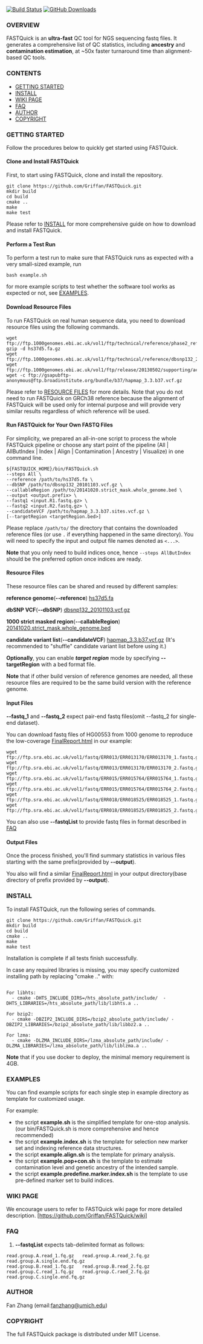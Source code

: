 [![Build Status](https://travis-ci.org/Griffan/FASTQuick.png?branch=master)](https://travis-ci.org/Griffan/FASTQuick)
[![GitHub Downloads](https://img.shields.io/github/downloads/Griffan/FASTQuick/total.svg?style=flat)](https://github.com/Griffan/FASTQuick/releases)

### OVERVIEW
   FASTQuick is an **ultra-fast** QC tool for NGS sequencing fastq files. It generates a comprehensive list of QC statistics, including **ancestry** and **contamination estimation**, at ~50x faster turnaround time than alignment-based QC tools.
   
### CONTENTS

- [GETTING STARTED](#getting-started)
- [INSTALL](#install)
- [WIKI PAGE](#wiki-page)
- [FAQ](#faq)
- [AUTHOR](#author)
- [COPYRIGHT](#copyright)

### GETTING STARTED

Follow the procedures below to quickly get started using FASTQuick.

#### Clone and Install FASTQuick

First, to start using FASTQuick, clone and install the repository.

```
git clone https://github.com/Griffan/FASTQuick.git   
mkdir build
cd build
cmake ..
make   
make test
```

Please refer to [INSTALL](#install) for more comprehensive guide on how to download and install FASTQuick.

#### Perform a Test Run

To perform a test run to make sure that FASTQuick runs as expected with a very small-sized example, run

```
bash example.sh
```

for more example scripts to test whether the software tool works as expected or not, see [EXAMPLES](#examples).

#### Download Resource Files

To run FASTQuick on real human sequence data, you need to download resource files using the following commands. 

```
wget ftp://ftp.1000genomes.ebi.ac.uk/vol1/ftp/technical/reference/phase2_reference_assembly_sequence/hs37d5.fa.gz
gzip -d hs37d5.fa.gz
wget ftp://ftp.1000genomes.ebi.ac.uk/vol1/ftp/technical/reference/dbsnp132_20101103.vcf.gz
wget ftp://ftp.1000genomes.ebi.ac.uk/vol1/ftp/release/20130502/supporting/accessible_genome_masks/20141020.strict_mask.whole_genome.bed
wget -c ftp://gsapubftp-anonymous@ftp.broadinstitute.org/bundle/b37/hapmap_3.3.b37.vcf.gz
```

Please refer to [RESOURCE FILES](#resource-files) for more details. Note that you do not need to run FASTQuick on GRCh38 reference because the alignment of FASTQuick will be used only for internal purpose and will provide very similar results regardless of which reference will be used.


#### Run FASTQuick for Your Own FASTQ Files

For simplicity, we prepared an all-in-one script to process the whole FASTQuick pipeline or choose any start point of the pipeline (All | AllButIndex | Index | Align | Contamination | Ancestry | Visualize) in one command line.

```
${FASTQUICK_HOME}/bin/FASTQuick.sh 
--steps All \
--reference /path/to/hs37d5.fa \
--dbSNP /path/to/dbsnp132_20101103.vcf.gz \
--callableRegion /path/to/20141020.strict_mask.whole_genome.bed \
--output <output.prefix> \
--fastq1 <input.R1.fastq.gz> \
--fastq2 <input.R2.fastq.gz> \
--candidateVCF /path/to/hapmap_3.3.b37.sites.vcf.gz \
[--targetRegion <targetRegion.bed>] 
```

Please replace `/path/to/` the directory that contains the downloaded reference files (or use `.` if everything happened in the same directory). You will need to specify the input and output file names denoted as `<...>`.

**Note** that you only need to build indices once, hence `--steps AllButIndex` should be the preferred option once indices are ready.

#### Resource Files

These resource files can be shared and reused by different samples:

**reference genome**(**--reference**) [hs37d5.fa](http://tinyurl.com/jvflzg3)

**dbSNP VCF**(**--dbSNP**) [dbsnp132_20101103.vcf.gz](http://tinyurl.com/sl2kgof)

**1000 strict masked region**(**--callableRegion**) [20141020.strict_mask.whole_genome.bed](http://tinyurl.com/sjhb5nn)

**candidate variant list**(**--candidateVCF**) [hapmap_3.3.b37.vcf.gz](https://tinyurl.com/u69z6ts) (It's recommended to "shuffle" candidate variant list before using it.)

**Optionally**, you can enable **_target region_** mode by specifying **--targetRegion** with a bed format file.

**Note** that if other build version of reference genomes are needed, all these resource files are required to be the same build version with the reference genome.

#### Input Files

**--fastq_1** and **--fastq_2** expect pair-end fastq files(omit --fastq_2 for single-end dataset).

You can download fastq files of HG00553 from 1000 genome to reproduce the low-coverage [FinalReport.html](https://www.dropbox.com/s/7fbtpq82zduk4la/FinalReport.html?dl=1) in our example:

```
wget ftp://ftp.sra.ebi.ac.uk/vol1/fastq/ERR013/ERR013170/ERR013170_1.fastq.gz
wget ftp://ftp.sra.ebi.ac.uk/vol1/fastq/ERR013/ERR013170/ERR013170_2.fastq.gz
wget ftp://ftp.sra.ebi.ac.uk/vol1/fastq/ERR015/ERR015764/ERR015764_1.fastq.gz
wget ftp://ftp.sra.ebi.ac.uk/vol1/fastq/ERR015/ERR015764/ERR015764_2.fastq.gz
wget ftp://ftp.sra.ebi.ac.uk/vol1/fastq/ERR018/ERR018525/ERR018525_1.fastq.gz
wget ftp://ftp.sra.ebi.ac.uk/vol1/fastq/ERR018/ERR018525/ERR018525_2.fastq.gz
```
You can also use **--fastqList** to provide fastq files in format described in [FAQ](#faq)

#### Output Files

Once the process finished, you'll find summary statistics in various files starting with the same prefix(provided by **--output**). 

You also will find a similar [FinalReport.html](https://www.dropbox.com/s/7fbtpq82zduk4la/FinalReport.html?dl=1) in your output directory(base directory of prefix provided by **--output**). 

### INSTALL

To install FASTQuick, run the following series of commands.

```
git clone https://github.com/Griffan/FASTQuick.git   
mkdir build
cd build
cmake ..
make   
make test
```

Installation is complete if all tests finish successfully.

In case any required libraries is missing, you may specify customized installing path by replacing "cmake .." with:

```

For libhts:
  - cmake -DHTS_INCLUDE_DIRS=/hts_absolute_path/include/  -DHTS_LIBRARIES=/hts_absolute_path/lib/libhts.a ..

For bzip2:
  - cmake -DBZIP2_INCLUDE_DIRS=/bzip2_absolute_path/include/ -DBZIP2_LIBRARIES=/bzip2_absolute_path/lib/libbz2.a ..

For lzma:
  - cmake -DLZMA_INCLUDE_DIRS=/lzma_absolute_path/include/ -DLZMA_LIBRARIES=/lzma_absolute_path/lib/liblzma.a ..
```

**Note** that if you use docker to deploy, the minimal memory requirement is 4GB.

### EXAMPLES

You can find example scripts for each single step in example directory as template for customized usage.

For example:
 * the script **example.sh** is the simplified template for one-stop analysis.(our bin/FASTQuick.sh is more comprehensive and hence recommended)
 * the script **example.index.sh** is the template for selection new marker set and indexing reference data structures.
 * the script **example.align.sh** is the template for primary analysis.
 * the script **example.pop+con.sh** is the template to estimate contamination level and genetic ancestry of the intended sample.
 * the script **example.predefine.marker.index.sh** is the template to use pre-defined marker set to build indices.

### WIKI PAGE

We encourage users to refer to FASTQuick wiki page for more detailed description. [https://github.com/Griffan/FASTQuick/wiki]
   
### FAQ

1. **--fastqList** expects tab-delimited format as follows:

```
read.group.A.read_1.fq.gz   read.group.A.read_2.fq.gz
read.group.A.single.end.fq.gz
read.group.B.read_1.fq.gz   read.group.B.read_2.fq.gz
read.group.C.read_1.fq.gz   read.group.C.raed_2.fq.gz
read.group.C.single.end.fq.gz
```
   
### AUTHOR
Fan Zhang (email:fanzhang@umich.edu)

### COPYRIGHT
   The full FASTQuick package is distributed under MIT License.



